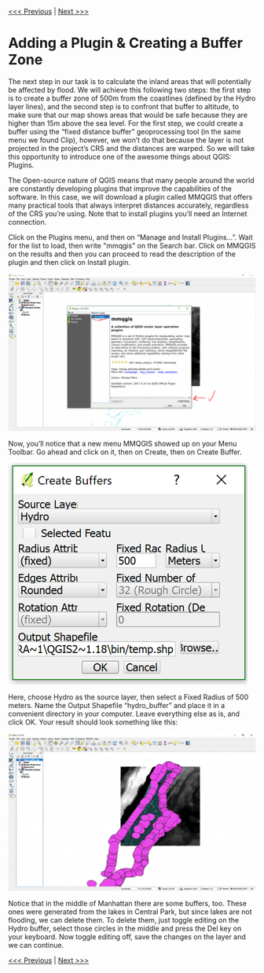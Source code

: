 [<<< Previous](10clip.md)  | [Next >>>](12cntour.md)  

# Adding a Plugin & Creating a Buffer Zone

The next step in our task is to calculate the inland areas that will potentially be affected by flood. We will achieve this following two steps: the first step is to create a buffer zone of 500m from the coastlines (defined by the Hydro layer lines), and the second step is to confront that buffer to altitude, to make sure that our map shows areas that would be safe because they are higher than 15m above the sea level. For the first step, we could create a buffer using the “fixed distance buffer” geoprocessing tool (in the same menu we found Clip), however, we won’t do that because the layer is not projected in the project’s CRS and the distances are warped. So we will take this opportunity to introduce one of the awesome things about QGIS: Plugins.

The Open-source nature of QGIS means that many people around the world are constantly developing plugins that improve the capabilities of the software. In this case, we will download a plugin called MMQGIS that offers many practical tools that always interpret distances accurately, regardless of the CRS you’re using. Note that to install plugins you’ll need an Internet connection.

Click on the Plugins menu, and then on “Manage and Install Plugins…”. Wait for the list to load, then write "mmqgis" on the Search bar. Click on MMQGIS on the results and then you can proceed to read the description of the plugin and then click on Install plugin.

![Installing MMQGIS Plugin](images/plugin1.png)

Now, you’ll notice that a new menu MMQGIS showed up on your Menu Toolbar. Go ahead and click on it, then on Create, then on Create Buffer.

![Creating a Buffer Zone](images/buffer1.png)

Here, choose Hydro as the source layer, then select a Fixed Radius of 500 meters. Name the Output Shapefile “hydro_buffer” and place it in a convenient directory in your computer. Leave everything else as is, and click OK. Your result should look something like this:

![Buffer Zone Resulting Layer](images/buffer2.png)

Notice that in the middle of Manhattan there are some buffers, too. These ones were generated from the lakes in Central Park, but since lakes are not flooding, we can delete them. To delete them, just toggle editing on the Hydro buffer, select those circles in the middle and press the Del key on your keyboard. Now toggle editing off, save the changes on the layer and we can continue.

[<<< Previous](10clip.md)  | [Next >>>](12cntour.md)  
